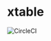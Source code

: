 # xtable

![CircleCI](https://circleci.com/gh/sakshigrover528/xtable.svg?style=svg&circle-token=7aeb65bf0a8323e13e18beb8b302f18e2d1b639a)
